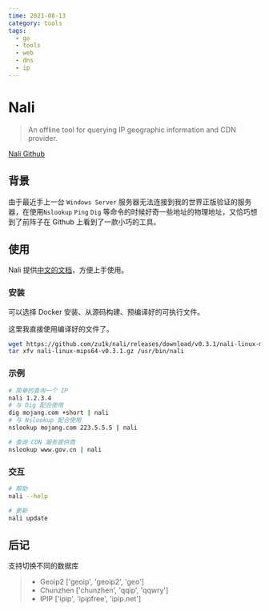 ```yaml
---
time: 2021-08-13
category: tools
tags:
  - go
  - tools
  - web
  - dns
  - ip
---
```


# Nali

> An offline tool for querying IP geographic information and CDN provider.

[Nali Github](https://github.com/zu1k/nali)



## 背景

由于最近手上一台 `Windows Server` 服务器无法连接到我的世界正版验证的服务器，在使用`Nslookup` `Ping` `Dig` 等命令的时候好奇一些地址的物理地址，又恰巧想到了前阵子在 Github 上看到了一款小巧的工具。



## 使用

Nali 提供[中文的文档](github.com/zu1k/nali/blob/master/README_zh-CN.md)，方便上手使用。



### 安装

可以选择 Docker 安装、从源码构建、预编译好的可执行文件。

这里我直接使用编译好的文件了。

```bash
wget https://github.com/zu1k/nali/releases/download/v0.3.1/nali-linux-mips64-v0.3.1.gz
tar xfv nali-linux-mips64-v0.3.1.gz /usr/bin/nali
```



### 示例

```bash
# 简单的查询一个 IP
nali 1.2.3.4
# 与 Dig 配合使用
dig mojang.com +short | nali
# 与 Nslookup 配合使用
nslookup mojang.com 223.5.5.5 | nali

# 查询 CDN 服务提供商
nslookup www.gov.cn | nali
```



### 交互

```bash
# 帮助
nali --help

# 更新
nali update
```



## 后记

支持切换不同的数据库

> - Geoip2 ['geoip', 'geoip2', 'geo']
> - Chunzhen ['chunzhen', 'qqip', 'qqwry']
> - IPIP ['ipip', 'ipipfree', 'ipip.net']


